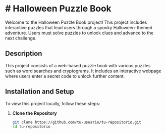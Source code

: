 # # Halloween Puzzle Book

Welcome to the Halloween Puzzle Book project! This project includes interactive puzzles that lead users through a spooky Halloween-themed adventure. Users must solve puzzles to unlock clues and advance to the next challenge.

## Description

This project consists of a web-based puzzle book with various puzzles such as word searches and cryptograms. It includes an interactive webpage where users enter a secret code to unlock further content.

## Installation and Setup

To view this project locally, follow these steps:

1. **Clone the Repository**

   ```bash
   git clone https://github.com/tu-usuario/tu-repositorio.git
   cd tu-repositorio

